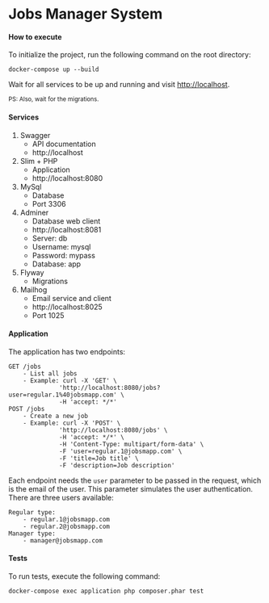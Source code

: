 # Jobs Manager System

#### How to execute
To initialize the project, run the following command on the root directory:

```
docker-compose up --build
```

Wait for all services to be up and running and visit [http://localhost](http://localhost).

<sub>PS: Also, wait for the migrations.</sub>

#### Services
1. Swagger
    - API documentation
    - http://localhost
2. Slim + PHP
    - Application
    - http://localhost:8080
3. MySql
    - Database
    - Port 3306
4. Adminer
    - Database web client
    - http://localhost:8081
    - Server: db
    - Username: mysql
    - Password: mypass
    - Database: app
5. Flyway
    - Migrations
6. Mailhog
    - Email service and client
    - http://localhost:8025
    - Port 1025 

#### Application
The application has two endpoints:

```
GET /jobs
    - List all jobs
    - Example: curl -X 'GET' \
              'http://localhost:8080/jobs?user=regular.1%40jobsmapp.com' \
              -H 'accept: */*'
POST /jobs
    - Create a new job
    - Example: curl -X 'POST' \
              'http://localhost:8080/jobs' \
              -H 'accept: */*' \
              -H 'Content-Type: multipart/form-data' \
              -F 'user=regular.1@jobsmapp.com' \
              -F 'title=Job title' \
              -F 'description=Job description'
```

Each endpoint needs the ```user``` parameter to be passed in the request, which is the email of the user. 
This parameter simulates the user authentication.
There are three users available:
```
Regular type:
    - regular.1@jobsmapp.com
    - regular.2@jobsmapp.com
Manager type:
    - manager@jobsmapp.com
```

#### Tests
To run tests, execute the following command:
```
docker-compose exec application php composer.phar test
```